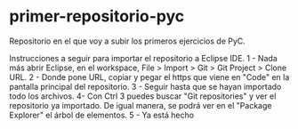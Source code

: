 # primer-repositorio-pyc
Repositorio en el que voy a subir los primeros ejercicios de PyC.

Instrucciones a seguir para importar el repositorio a Eclipse IDE.
1 - Nada más abrir Eclipse, en el workspace, File > Import > Git > Git Project > Clone URL.
2 - Donde pone URL, copiar y pegar el https que viene en "Code" en la pantalla principal del repositorio.
3 - Seguir hasta que se hayan importado todo los archivos.
4- Con Ctrl 3 puedes buscar "Git repositories" y ver el repositorio ya importado. De igual manera, se podrá ver en el "Package Explorer" el árbol de elementos.
5 - Ya está hecho

